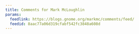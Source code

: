 ```yaml
---
title: Comments for Mark McLoughlin
params:
  feedlink: https://blogs.gnome.org/markmc/comments/feed/
  feedid: 8aac77a06d319cfabf542fc3848a608d
---
```

